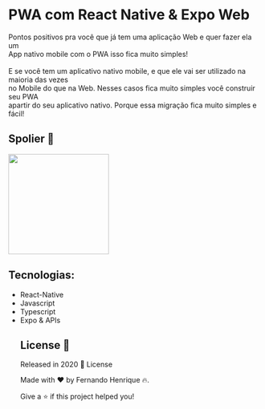 # PWA com React Native & Expo Web

Pontos positivos pra você que já tem uma aplicação Web e quer fazer ela um <br> 
App nativo mobile com o PWA isso fica muito simples! <br>
<br>
E se você tem um aplicativo nativo mobile, e que ele vai ser utilizado na maioria das vezes <br>
no Mobile do que na Web. Nesses casos fica muito simples você construir seu PWA <br>
apartir do seu aplicativo nativo. Porque essa migração fica muito simples e fácil!

## Spolier :eyes:

<img src="https://user-images.githubusercontent.com/68034298/90653220-4ea75080-e215-11ea-869a-45142ca00e1f.jpg" width=200> 

## Tecnologias:

<ul> 
<li> React-Native
<li> Javascript
<li> Typescript
<li> Expo & APIs
  
## License 📕

Released in 2020 📕 License

Made with :heart: by Fernando Henrique :fire:.

Give a ⭐️ if this project helped you!

